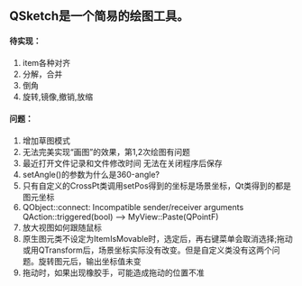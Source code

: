 ## QSketch是一个简易的绘图工具。
#### 待实现：
1. item各种对齐
2. 分解，合并
3. 倒角
4. 旋转,镜像,撤销,放缩

#### 问题：
1. 增加草图模式
2. 无法完美实现“画图”的效果，第1,2次绘图有问题
3. 最近打开文件记录和文件修改时间 无法在关闭程序后保存
5. setAngle()的参数为什么是360-angle?
6. 只有自定义的CrossPt类调用setPos得到的坐标是场景坐标，Qt类得到的都是图元坐标
7. QObject::connect: Incompatible sender/receiver arguments QAction::triggered(bool) --> MyView::Paste(QPointF)
8. 放大视图如何跟随鼠标
9. 原生图元类不设定为ItemIsMovable时，选定后，再右键菜单会取消选择;拖动或用QTransform后，场景坐标实际没有改变。但是自定义类没有这两个问题。旋转图元后，输出坐标值未变
10. 拖动时，如果出现橡胶手，可能造成拖动的位置不准